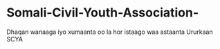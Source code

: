 Somali-Civil-Youth-Association-
===============================

Dhaqan wanaaga iyo xumaanta oo la hor istaago waa astaanta Ururkaan SCYA
